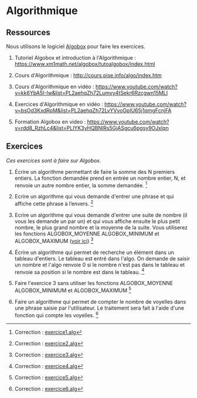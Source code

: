 # Algorithmique

## Ressources
Nous utilisons le logiciel [Algobox](https://www.xm1math.net/algobox/) pour faire les exercices.

1. Tutoriel Algobox et introduction à l'Algorithmique : https://www.xm1math.net/algobox/tutoalgobox/index.html

2. Cours d'Algorithmique : http://cours.pise.info/algo/index.htm

3. Cours d'Algorithmique en vidéo : https://www.youtube.com/watch?v=kk6YbA5I-Iw&list=PL2aehqZh72Lumvy4tSekr6Rzcgwn15MLI

4. Exercices d'Algorithmique en vidéo : https://www.youtube.com/watch?v=bsOd3KxdRpM&list=PL2aehqZh72LvYVvoGpIU65j1qmgFcnjFA

5. Formation Algobox en video : https://www.youtube.com/watch?v=rdd8_RzhLc4&list=PLlYK3yHQBNlRs5GjASgcu6pgsy9OJxlqn

## Exercices
_Ces exercices sont à faire sur Algobox._

1. Écrire un algorithme permettant de faire la somme des N premiers entiers. La fonction demandée prend en entrée un nombre entier, N, et renvoie un autre nombre entier, la somme demandée. [^1]

2. Ecrire un algorithme qui vous demande d'entrer une phrase et qui affiche cette phrase à l’envers. [^2]

3. Ecrire un algorithme qui vous demande d'entrer une suite de nombre (il vous les demande un par un) et qui vous affiche ensuite le plus petit nombre, le plus grand nombre et la moyenne de la suite. Vous utiliserez les fonctions ALGOBOX_MOYENNE ALGOBOX_MINIMUM et ALGOBOX_MAXIMUM ([voir ici](https://www.xm1math.net/algobox/doc.html#SECTION31)) [^3]

4. Écrire un algorithme qui permet de recherche un élément dans un tableau d'entiers. Le tableau est entré dans l'algo. On demande de saisir un nombre et l'algo renvoie 0 si le nombre n'est pas dans le tableau et renvoie sa position si le nombre est dans le tableau.  [^4]

5. Faire l'exercice 3 sans utiliser les fonctions ALGOBOX_MOYENNE ALGOBOX_MINIMUM et ALGOBOX_MAXIMUM [^5]

6. Faire un algorithme qui permet de compter le nombre de voyelles dans une phrase saisie par l'utilisateur. Le traitement sera fait à l'aide d'une fonction qui compte les voyelles. [^6]


[^1]: Correction : [exercice1.alg](./exercice1.alg)
[^2]: Correction : [exercice2.alg](./exercice2.alg)
[^3]: Correction : [exercice3.alg](./exercice3.alg)
[^4]: Correction : [exercice4.alg](./exercice4.alg)
[^5]: Correction : [exercice5.alg](./exercice5.alg)
[^6]: Correction : [exercice6.alg](./exercice6.alg)